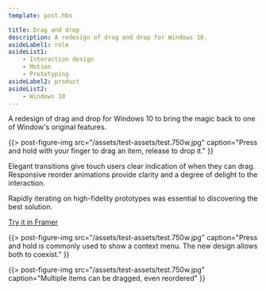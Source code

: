 ```yaml
---
template: post.hbs

title: Drag and drop
description: A redesign of drag and drop for Windows 10.
asideLabel1: role
asideList1:
    - Interaction design
    - Motion
    - Prototyping
asideLabel2: product
asideList2:
    - Windows 10
---
```


A redesign of drag and drop for Windows 10 to bring the magic back to one of Window's original features.

{{> post-figure-img
    src="/assets/test-assets/test.750w.jpg"
    caption="Press and hold with your finger to drag an item, release to drop it."
}}

Elegant transitions give touch users clear indication of when they can drag. Responsive reorder animations provide clarity and a degree of delight to the interaction.

Rapidly iterating on high-fidelity prototypes was essential to discovering the best solution.

[Try it in Framer](http://e/)

{{> post-figure-img
    src="/assets/test-assets/test.750w.jpg"
    caption="Press and hold is commonly used to show a context menu. The new design allows both to coexist."
}}

{{> post-figure-img
    src="/assets/test-assets/test.750w.jpg"
    caption="Multiple items can be dragged, even reordered"
}}
